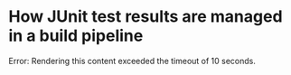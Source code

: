 # How JUnit test results are managed in a build pipeline

Error: Rendering this content exceeded the timeout of 10 seconds.